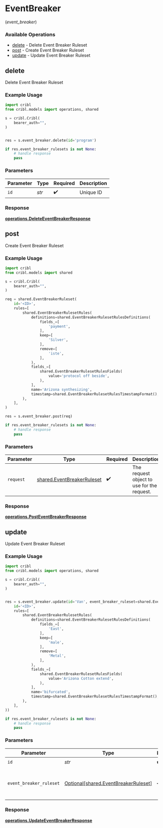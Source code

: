 # EventBreaker
(*event_breaker*)

### Available Operations

* [delete](#delete) - Delete Event Breaker Ruleset
* [post](#post) - Create Event Breaker Ruleset
* [update](#update) - Update Event Breaker Ruleset

## delete

Delete Event Breaker Ruleset

### Example Usage

```python
import cribl
from cribl.models import operations, shared

s = cribl.Cribl(
    bearer_auth="",
)


res = s.event_breaker.delete(id='program')

if res.event_breaker_rulesets is not None:
    # handle response
    pass
```

### Parameters

| Parameter          | Type               | Required           | Description        |
| ------------------ | ------------------ | ------------------ | ------------------ |
| `id`               | *str*              | :heavy_check_mark: | Unique ID          |


### Response

**[operations.DeleteEventBreakerResponse](../../models/operations/deleteeventbreakerresponse.md)**


## post

Create Event Breaker Ruleset

### Example Usage

```python
import cribl
from cribl.models import shared

s = cribl.Cribl(
    bearer_auth="",
)

req = shared.EventBreakerRuleset(
    id='<ID>',
    rules=[
        shared.EventBreakerRulesetRules(
            definitions=shared.EventBreakerRulesetRulesDefinitions(
                fields_=[
                    'payment',
                ],
                keep=[
                    'Silver',
                ],
                remove=[
                    'iste',
                ],
            ),
            fields_=[
                shared.EventBreakerRulesetRulesFields(
                    value='protocol off beside',
                ),
            ],
            name='Arizona synthesizing',
            timestamp=shared.EventBreakerRulesetRulesTimestampFormat(),
        ),
    ],
)

res = s.event_breaker.post(req)

if res.event_breaker_rulesets is not None:
    # handle response
    pass
```

### Parameters

| Parameter                                                                | Type                                                                     | Required                                                                 | Description                                                              |
| ------------------------------------------------------------------------ | ------------------------------------------------------------------------ | ------------------------------------------------------------------------ | ------------------------------------------------------------------------ |
| `request`                                                                | [shared.EventBreakerRuleset](../../models/shared/eventbreakerruleset.md) | :heavy_check_mark:                                                       | The request object to use for the request.                               |


### Response

**[operations.PostEventBreakerResponse](../../models/operations/posteventbreakerresponse.md)**


## update

Update Event Breaker Ruleset

### Example Usage

```python
import cribl
from cribl.models import operations, shared

s = cribl.Cribl(
    bearer_auth="",
)


res = s.event_breaker.update(id='Van', event_breaker_ruleset=shared.EventBreakerRuleset(
    id='<ID>',
    rules=[
        shared.EventBreakerRulesetRules(
            definitions=shared.EventBreakerRulesetRulesDefinitions(
                fields_=[
                    'East',
                ],
                keep=[
                    'male',
                ],
                remove=[
                    'Metal',
                ],
            ),
            fields_=[
                shared.EventBreakerRulesetRulesFields(
                    value='Arizona Cotton extend',
                ),
            ],
            name='bifurcated',
            timestamp=shared.EventBreakerRulesetRulesTimestampFormat(),
        ),
    ],
))

if res.event_breaker_rulesets is not None:
    # handle response
    pass
```

### Parameters

| Parameter                                                                          | Type                                                                               | Required                                                                           | Description                                                                        |
| ---------------------------------------------------------------------------------- | ---------------------------------------------------------------------------------- | ---------------------------------------------------------------------------------- | ---------------------------------------------------------------------------------- |
| `id`                                                                               | *str*                                                                              | :heavy_check_mark:                                                                 | Unique ID                                                                          |
| `event_breaker_ruleset`                                                            | [Optional[shared.EventBreakerRuleset]](../../models/shared/eventbreakerruleset.md) | :heavy_minus_sign:                                                                 | Event Breaker Ruleset object to be updated                                         |


### Response

**[operations.UpdateEventBreakerResponse](../../models/operations/updateeventbreakerresponse.md)**

